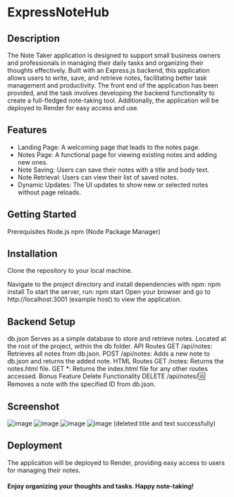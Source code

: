 # ExpressNoteHub

## Description
The Note Taker application is designed to support small business owners and professionals in managing their daily tasks and organizing their thoughts effectively. Built with an Express.js backend, this application allows users to write, save, and retrieve notes, facilitating better task management and productivity. The front end of the application has been provided, and the task involves developing the backend functionality to create a full-fledged note-taking tool. Additionally, the application will be deployed to Render for easy access and use.

## Features
- Landing Page: A welcoming page that leads to the notes page.
- Notes Page: A functional page for viewing existing notes and adding    new ones.
- Note Saving: Users can save their notes with a title and body text.
- Note Retrieval: Users can view their list of saved notes.
- Dynamic Updates: The UI updates to show new or selected notes without  page reloads.
## Getting Started
Prerequisites
Node.js
npm (Node Package Manager)
## Installation
Clone the repository to your local machine.

Navigate to the project directory and install dependencies with npm:
npm install
To start the server, run:
npm start
Open your browser and go to  http://localhost:3001 (example host) to view the application.
## Backend Setup
db.json
Serves as a simple database to store and retrieve notes.
Located at the root of the project, within the db folder.
API Routes
GET /api/notes: Retrieves all notes from db.json.
POST /api/notes: Adds a new note to db.json and returns the added note.
HTML Routes
GET /notes: Returns the notes.html file.
GET *: Returns the index.html file for any other routes accessed.
Bonus Feature
Delete Functionality
DELETE /api/notes/:id: Removes a note with the specified ID from db.json.

## Screenshot
![image](https://github.com/UmmulColumbia/ExpressNoteHub/assets/156148729/99d87a33-4eab-406e-97c5-8a6672f5e99d)
![image](https://github.com/UmmulColumbia/ExpressNoteHub/assets/156148729/b84640bd-013b-4c0c-b0c4-c06e47ec0a73)
![image](https://github.com/UmmulColumbia/ExpressNoteHub/assets/156148729/8cbf6ad4-3783-4353-b6f5-f5ede9caa410)
![image](https://github.com/UmmulColumbia/ExpressNoteHub/assets/156148729/b14d6d3f-e2a5-4361-b838-cd835c122901) (deleted title and text successfully)




## Deployment
The application will be deployed to Render, providing easy access to users for managing their notes.
#### Enjoy organizing your thoughts and tasks. Happy note-taking!
